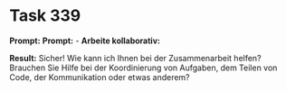 # Task 339

**Prompt:** **Prompt:** - **Arbeite kollaborativ:**

**Result:**
Sicher! Wie kann ich Ihnen bei der Zusammenarbeit helfen? Brauchen Sie Hilfe bei der Koordinierung von Aufgaben, dem Teilen von Code, der Kommunikation oder etwas anderem?
